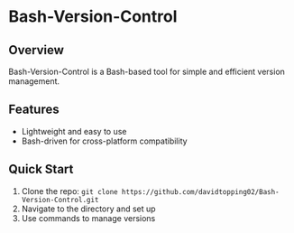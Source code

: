 # Bash-Version-Control

## Overview
Bash-Version-Control is a Bash-based tool for simple and efficient version management.

## Features
- Lightweight and easy to use
- Bash-driven for cross-platform compatibility

## Quick Start
1. Clone the repo: `git clone https://github.com/davidtopping02/Bash-Version-Control.git`
2. Navigate to the directory and set up
3. Use commands to manage versions
